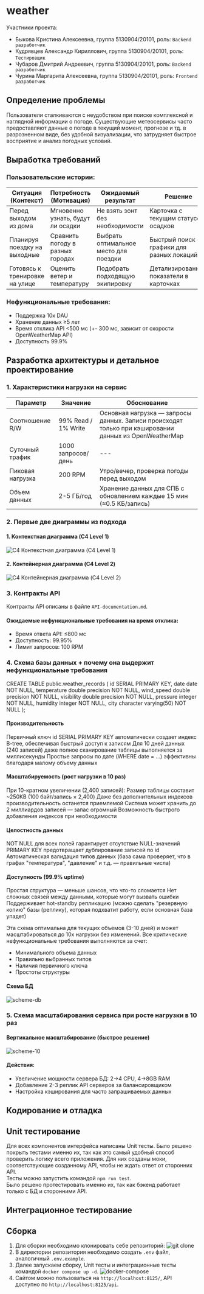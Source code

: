 # weather
Участники проекта:
- Быкова Кристина Алексеевна, группа 5130904/20101, роль: `Backend разработчик`
- Кудрявцев Александр Кириллович, группа 5130904/20101, роль: `Тестировщик`
- Чубаров Дмитрий Андреевич, группа 5130904/20101, роль: `Backend разработчик`
- Чурина Маргарита Алексеевна, группа 5130904/20101, роль: `Frontend разработчик`

## Определение проблемы
Пользователи сталкиваются с неудобством при поиске комплексной и наглядной информации о погоде. Существующие метеосервисы часто предоставляют данные о погоде в текущий момент, прогнозе и тд. в разрозненном виде, без удобной визуализации, что затрудняет быстрое восприятие и анализ погодных условий.

## Выработĸа требований
### Пользовательские истории:

| Ситуация (Контекст)         | Потребность (Мотивация)       | Ожидаемый результат                | Решение                              |
|-----------------------------|-------------------------------|------------------------------------|--------------------------------------|
| Перед выходом из дома        | Мгновенно узнать, будут ли осадки | Не взять зонт без необходимости    | Карточка с текущим статусом осадков  |
| Планируя поездку на выходные | Сравнить погоду в разных городах | Выбрать оптимальное место для поездки | Быстрый поиск + графики для разных локаций  |
| Готовясь к тренировке на улице | Оценить ветер и температуру   | Подобрать подходящую экипировку     | Детализированные показатели в карточках |

### Нефункциональные требования:

- Поддержка 10к DAU
- Хранение данных ≥5 лет
- Время отклика API <500 мс (+- 300 мс, зависит от скорости OpenWeatherMap API)
- Доступность 99.9%

## Разработĸа архитеĸтуры и детальное проеĸтирование

### 1. Характеристики нагрузки на сервис

| Параметр          | Значение             | Обоснование                                                                 |
|-------------------|----------------------|-----------------------------------------------------------------------------|
| Соотношение R/W   | 99% Read / 1% Write  | Основная нагрузка — запросы данных. Записи происходят только при кэшировании данных из OpenWeatherMap |
| Суточный трафик   | 1000 запросов/день | ---                                       |
| Пиковая нагрузка  | 200 RPM              | Утро/вечер, проверка погоды перед выходом                                   |
| Объем данных      | 2-5 ГБ/год         | Хранение данных для СПБ с обновлением каждые 15 мин (≈0.5 КБ/запись) |

### 2. Первые две диаграммы из подхода
#### 1. Контекстная диаграмма (C4 Level 1)
![C4 Контекстная диаграмма (C4 Level 1)](./diagrams/c4-1.drawio.png)
#### 2. Контейнерная диаграмма (C4 Level 2)
![C4 Контейнерная диаграмма (C4 Level 2)](./diagrams/c4-2.drawio.png)

### 3. Контраĸты API
Контраĸты API описаны в файле `API-documentation.md`.

#### Ожидаемые нефунĸциональные требования на время отĸлиĸа:
- Время ответа API: ≤800 мс
- Доступность: 99.95%
- Лимит запросов: 100 RPM

### 4. Схема базы данных + почему она выдержит нефунĸциональные требования

CREATE TABLE public.weather_records (
id SERIAL PRIMARY KEY,
date date NOT NULL,
temperature double precision NOT NULL,
wind_speed double precision NOT NULL,
visibility double precision NOT NULL,
pressure integer NOT NULL,
humidity integer NOT NULL,
city character varying(50) NOT NULL
);

#### Производительность
Первичный ключ id SERIAL PRIMARY KEY автоматически создает индекс B-tree, обеспечивая быстрый доступ к записям
Для 10 дней данных (240 записей) даже полное сканирование таблицы выполняется за миллисекунды
Простые запросы по дате (WHERE date = ...) эффективны благодаря малому объему данных

#### Масштабируемость (рост нагрузки в 10 раз)
При 10-кратном увеличении (2,400 записей):
Размер таблицы составит ~250KB (100 байт/запись × 2,400)
Даже без дополнительных индексов производительность останется приемлемой
Система может хранить до 2 миллиардов записей — запас огромный
Возможность быстрого добавления индексов при необходимости

#### Целостность данных
NOT NULL для всех полей гарантирует отсутствие NULL-значений
PRIMARY KEY предотвращает дублирование записей по id
Автоматическая валидация типов данных (база сама проверяет, что в графах "температура", "давление" и т.д. — правильные числа)

#### Доступность (99.9% uptime)
Простая структура — меньше шансов, что что-то сломается
Нет сложных связей между данными, которые могут вызвать ошибки
Поддерживает hot-standby репликацию (можно сделать "резервную копию" базы (реплику), которая подхватит работу, если основная база упадет)
    
Эта схема оптимальна для текущих объемов (3-10 дней) и может масштабироваться до 10x нагрузки без изменений. Все критические нефункциональные требования выполняются за счет:
- Минимального объема данных
- Правильно выбранных типов
- Наличия первичного ключа
- Простоты структуры
    
#### Схема БД
![scheme-db](./diagrams/scheme-db.jpg)
    
### 5. Схема масштабирования сервиса при росте нагрузĸи в 10 раз

#### Вертикальное масштабирование (быстрое решение)
![scheme-10](./diagrams/scheme-10.png)

#### Действия:

- Увеличение мощности сервера БД: 2→4 CPU, 4→8GB RAM
- Добавление 2-3 реплик API серверов за балансировщиком
- Настройка кэширования для часто запрашиваемых данных

## Кодирование и отладĸа
## Unit тестирование
Для всех компонентов интерфейса написаны Unit тесты. Было решено покрыть тестами именно их, так как это самый удобный способ проверить логику всего приложения.
Для них созданы моки, соответствующие созданному API, чтобы не ждать ответ от сторонних API.  
Тесты можно запустить командой `npm run test`.  
Было решено протестировать именно их, так как бэкенд работает только с БД и сторонними API.
## Интеграционное тестирование
## Сборĸа
1. Для сборки необходимо клонировать себе репозиторий:
![git clone](./diagrams/git-clone.jpg)
2. В директории репозитория необходимо создать `.env` файл, аналогичный `.env.example`.
3. Далее запускаем сборку, Unit тесты и интеграционные тесты командой `docker compose up -d`.
![docker-compose](./diagrams/docker-compose.jpg)
4. Сайтом можно пользоваться на `http://localhost:8125/`,
API доступно по `http://localhost:8125/api`.
